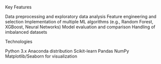 Key Features

Data preprocessing and exploratory data analysis
Feature engineering and selection
Implementation of multiple ML algorithms (e.g., Random Forest, XGBoost, Neural Networks)
Model evaluation and comparison
Handling of imbalanced datasets

Technologies

Python 3.x
Anaconda distribution
Scikit-learn
Pandas
NumPy
Matplotlib/Seaborn for visualization
